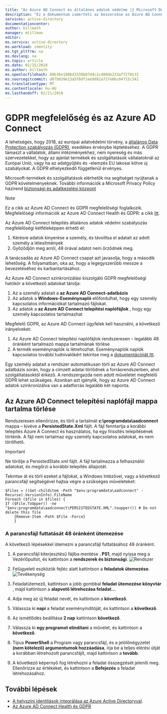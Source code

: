 ```yaml
---
title: "Az Azure AD Connect és általános adatok védelme |} Microsoft Docs"
description: "Ez a dokumentum ismerteti az beszerzése az Azure AD Connect GDPR előírásainak."
services: active-directory
documentationcenter: 
author: billmath
manager: mtillman
editor: 
ms.service: active-directory
ms.workload: identity
ms.tgt_pltfrm: na
ms.devlang: na
ms.topic: article
ms.date: 02/15/2018
ms.author: billmath
ms.openlocfilehash: 68b36e1806d3338b07d4c2c400de233aff270132
ms.sourcegitcommit: d87b039e13a5f8df1ee9d82a727e6bc04715c341
ms.translationtype: MT
ms.contentlocale: hu-HU
ms.lasthandoff: 02/21/2018
---
```

# <a name="gdpr-compliance-and-azure-ad-connect"></a>GDPR megfelelőség és az Azure AD Connect 

A lehetséges, hogy 2018, az európai adatvédelmi törvény, a [általános Data Protection szabályozás (GDPR)](http://ec.europa.eu/justice/data-protection/reform/index_en.htm), esedékes érvénybe léptetéséhez. A GDPR támaszt a vállalatok, állami intézményekhez, nem nyereség és más szervezetekkel, hogy az ajánlat termékek és szolgáltatások vállalatoknál az Európai Unió, vagy ha az adatgyűjtés és -elemzés EU lakosai kötve új szabályokat. A GDPR elhelyezkedő függetlenül érvényes. 

Microsoft-termékek és szolgáltatások elérhetők ma segítséget nyújtanak a GDPR követelményeknek. További információk a Microsoft Privacy Policy házirend [biztonsági és adatkezelési központ](https://www.microsoft.com/trustcenter)

>[!NOTE] 
>Ez a cikk az Azure AD Connect és GDPR megfelelőségi foglalkozik.  Megfelelőségi információk az Azure AD Connect Health és GDPR: a cikk [Itt](../../active-directory/connect-health/active-directory-aadconnect-health-gdpr.md).

Az Azure AD Connect telepítés általános adatok védelmi szabályozás megfelelőségi kétféleképpen érhető el:

1.  Kérésre adatok kinyerése a személy, és távolítsa el adatait az adott személy a létesítmények
2.  Győződjön meg arról, 48 órával adatot nem őrződnek meg.

A tanácsadás az Azure AD Connect csapat azt javasolja, hogy a második lehetőség.  A folyamatban, oka az, hogy a legegyszerűbb messze a bevezetéséhez és karbantartásához.

Az Azure AD Connect szinkronizálási kiszolgáló GDPR megfelelőségi hatókör a következő adatokat tárolja:
1.  Az a személy adatait a **az Azure AD Connect-adatbázis**
2.  Az adatok a **Windows-Eseménynapló** előfordulhat, hogy egy személy kapcsolatos információkat tartalmazó fájlokat.
3.  Az adatok a **az Azure AD Connect telepítési naplófájlok** , hogy egy személy kapcsolatos tartalmazhat

Megfelelő GDPR, az Azure AD Connect ügyfelek kell használni, a következő irányelveket:
1.  Az Azure AD Connect telepítési naplófájlok rendszeresen – legalább 48 óránként tartalmazó mappa tartalmának törlése
2.  A termék eseménynaplók is létrehozhat.  Eseménynaplók naplók kapcsolatos további tudnivalókért tekintse meg a [dokumentációját Itt](https://msdn.microsoft.com/library/windows/desktop/aa385780.aspx).

Egy személy adatait a rendszer automatikusan törli az Azure AD Connect adatbázis során, hogy a címzett adatai törlődnek a forrásrendszerben, ahol szolgáltatásoktól érkező. A rendszergazda nem adott műveletet megfelelő GDPR lehet szükséges.  Azonban azt igénylik, hogy az Azure AD Connect adatok szinkronizálva van a adatforrás legalább két naponta.

## <a name="delete-the-azure-ad-connect-installation-log-file-folder-contents"></a>Az Azure AD Connect telepítési naplófájl mappa tartalma törlése
Rendszeresen ellenőrizze, és törli a tartalmát **c:\programdata\aadconnect** mappa – kivéve a **PersistedState.Xml** fájlt. A fájl fenntartja a korábbi telepítés Azure A Connect és használatos, ha egy frissítés telepítésének történik. A fájl nem tartalmaz egy személy kapcsolatos adatokat, és nem törölhető.

>[!IMPORTANT]
>Ne törölje a PersistedState.xml fájlt.  A fájl tartalmazza a felhasználói adatokat, és megőrzi a korábbi telepítés állapotát.

Tekintse át és törli ezeket a fájlokat, a Windows Intézővel, vagy a következő parancsfájl segítségével hajtsa végre a szükséges műveleteket:


```
$Files = ((Get-childitem -Path "$env:programdata\aadconnect" -Recurse).VersionInfo).FileName
Foreach ($file in $files) {
If ($File.ToUpper() -ne "$env:programdata\aadconnect\PERSISTEDSTATE.XML".toupper()) # Do not delete this file
    {Remove-Item -Path $File -Force}
    } 
```

### <a name="schedule-this-script-to-run-every-48-hours"></a>A parancsfájl futtatását 48 óránként ütemezése
A következő lépésekkel ütemezni a parancsfájl futtatásához 48 óránként.

1.  A parancsfájl kiterjesztésű fájlba mentése **&#46; PS1**, majd nyissa meg a Vezérlőpultot, és kattintson a **rendszerek és biztonsági**.
    ![Rendszer](media\active-directory-aadconnect-gdpr\gdpr2.png)

2.  Felügyeleti eszközök fejléc alatt kattintson a **feladatok ütemezése**.
    ![Tevékenység](media\active-directory-aadconnect-gdpr\gdpr3.png)
3.  Feladatütemező, kattintson a jobb gombbal **feladat ütemezése könyvtár** , majd kattintson a **alapvető létrehozása feladat...**
4.  Adja meg az új feladat nevét, és kattintson a **következő**.
5.  Válassza ki **napi** a feladat eseményindítóját, és kattintson a **következő**.
6.  Az ismétlődés beállítása **2 nap** kattintson **következő**.
7.  Válassza ki **egy programot elindítani** a művelet, és kattintson a **következő**.
8.  Típus **PowerShell** a Program vagy parancsfájl, és a jelölőnégyzetet **(nem kötelező) argumentumok hozzáadása**, írja be a teljes elérési útját a korábban létrehozott parancsfájlt, majd kattintson a **tovább**.
9.  A következő képernyő fog létrehozni a feladat összegzését jeleníti meg. Ellenőrizze az értékeket, és kattintson a **Befejezés** a feladat létrehozásához.



## <a name="next-steps"></a>További lépések
- [A helyszíni identitások integrálása az Azure Active Directoryval](active-directory-aadconnect.md).
- [Az Azure AD Connect Health és GDPR](../../active-directory/connect-health/active-directory-aadconnect-health-gdpr.md)